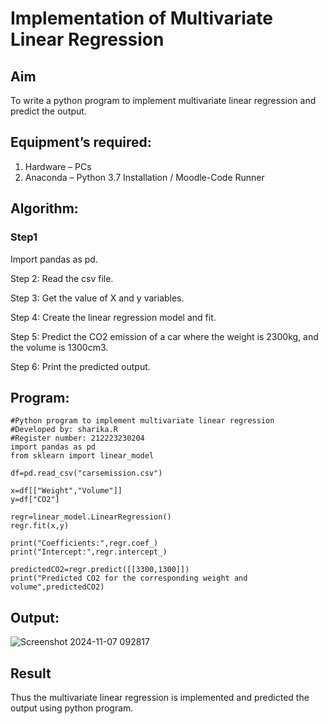 # Implementation of Multivariate Linear Regression
## Aim
To write a python program to implement multivariate linear regression and predict the output.
## Equipment’s required:
1.	Hardware – PCs
2.	Anaconda – Python 3.7 Installation / Moodle-Code Runner
## Algorithm:
### Step1
Import pandas as pd.

Step 2:
Read the csv file.

Step 3:
Get the value of X and y variables.

Step 4:
Create the linear regression model and fit.

Step 5:
Predict the CO2 emission of a car where the weight is 2300kg, and the volume is 1300cm3.

Step 6:
Print the predicted output.


## Program:
```
#Python program to implement multivariate linear regression
#Developed by: sharika.R
#Register number: 212223230204
import pandas as pd
from sklearn import linear_model

df=pd.read_csv("carsemission.csv")

x=df[["Weight","Volume"]]
y=df["CO2"]

regr=linear_model.LinearRegression()
regr.fit(x,y)

print("Coefficients:",regr.coef_)
print("Intercept:",regr.intercept_)

predictedCO2=regr.predict([[3300,1300]])
print("Predicted CO2 for the corresponding weight and volume",predictedCO2)

```
## Output:
![Screenshot 2024-11-07 092817](https://github.com/user-attachments/assets/c63353df-2292-4249-affa-bc96ed2504f4)

## Result
Thus the multivariate linear regression is implemented and predicted the output using python program.
